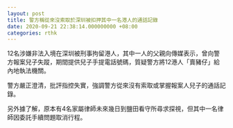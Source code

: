 ```yaml
---
layout: post
title: 警方稱從來沒索取於深圳被扣押其中一名港人的通話記錄
date: 2020-09-21 22:38:14.000000000 +08:00
categories: rthk
---
```


12名涉嫌非法入境在深圳被刑事拘留港人，其中一人的父親向傳媒表示，曾向警方報案兒子失蹤，期間提供兒子手提電話號碼，質疑警方將12港人「賣豬仔」給內地執法機關。

警方嚴正澄清，批評指控失實，強調警方從來沒有索取或掌握報案人兒子的通話記錄。

另外據了解，原本有4名家屬律師未來幾日到鹽田看守所尋求探視，但其中一名律師因委託手續問題取消行程。
